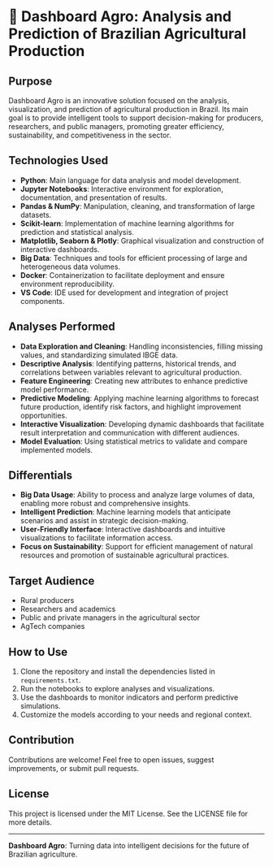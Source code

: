 # 🌱 Dashboard Agro: Analysis and Prediction of Brazilian Agricultural Production

## Purpose

Dashboard Agro is an innovative solution focused on the analysis, visualization, and prediction of agricultural production in Brazil. Its main goal is to provide intelligent tools to support decision-making for producers, researchers, and public managers, promoting greater efficiency, sustainability, and competitiveness in the sector.

## Technologies Used

- **Python**: Main language for data analysis and model development.
- **Jupyter Notebooks**: Interactive environment for exploration, documentation, and presentation of results.
- **Pandas & NumPy**: Manipulation, cleaning, and transformation of large datasets.
- **Scikit-learn**: Implementation of machine learning algorithms for prediction and statistical analysis.
- **Matplotlib, Seaborn & Plotly**: Graphical visualization and construction of interactive dashboards.
- **Big Data**: Techniques and tools for efficient processing of large and heterogeneous data volumes.
- **Docker**: Containerization to facilitate deployment and ensure environment reproducibility.
- **VS Code**: IDE used for development and integration of project components.

## Analyses Performed

- **Data Exploration and Cleaning**: Handling inconsistencies, filling missing values, and standardizing simulated IBGE data.
- **Descriptive Analysis**: Identifying patterns, historical trends, and correlations between variables relevant to agricultural production.
- **Feature Engineering**: Creating new attributes to enhance predictive model performance.
- **Predictive Modeling**: Applying machine learning algorithms to forecast future production, identify risk factors, and highlight improvement opportunities.
- **Interactive Visualization**: Developing dynamic dashboards that facilitate result interpretation and communication with different audiences.
- **Model Evaluation**: Using statistical metrics to validate and compare implemented models.

## Differentials

- **Big Data Usage**: Ability to process and analyze large volumes of data, enabling more robust and comprehensive insights.
- **Intelligent Prediction**: Machine learning models that anticipate scenarios and assist in strategic decision-making.
- **User-Friendly Interface**: Interactive dashboards and intuitive visualizations to facilitate information access.
- **Focus on Sustainability**: Support for efficient management of natural resources and promotion of sustainable agricultural practices.

## Target Audience

- Rural producers
- Researchers and academics
- Public and private managers in the agricultural sector
- AgTech companies

## How to Use

1. Clone the repository and install the dependencies listed in `requirements.txt`.
2. Run the notebooks to explore analyses and visualizations.
3. Use the dashboards to monitor indicators and perform predictive simulations.
4. Customize the models according to your needs and regional context.

## Contribution

Contributions are welcome! Feel free to open issues, suggest improvements, or submit pull requests.

## License

This project is licensed under the MIT License. See the LICENSE file for more details.

---

**Dashboard Agro**: Turning data into intelligent decisions for the future of Brazilian agriculture.